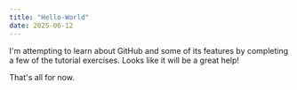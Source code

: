 ```yaml
---
title: "Hello-World"
date: 2025-06-12
---
```

I'm attempting to learn about GitHub and some of its features by completing a few of the tutorial exercises. Looks like it will be a great help!

That's all for now.
